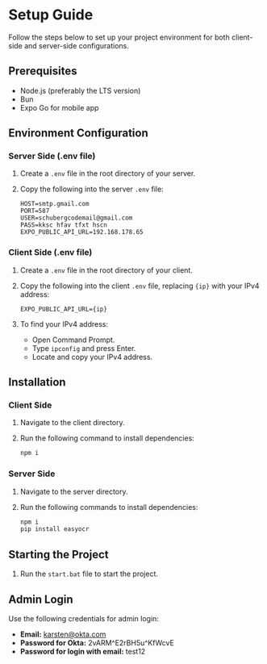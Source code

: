 
# Setup Guide

Follow the steps below to set up your project environment for both client-side and server-side configurations.

## Prerequisites

- Node.js (preferably the LTS version)
- Bun
- Expo Go for mobile app

## Environment Configuration

### Server Side (.env file)

1. Create a `.env` file in the root directory of your server.
2. Copy the following into the server `.env` file:

   ```plaintext
   HOST=smtp.gmail.com
   PORT=587
   USER=schubergcodemail@gmail.com
   PASS=kksc hfav tfxt hscn
   EXPO_PUBLIC_API_URL=192.168.178.65
   ```

### Client Side (.env file)

1. Create a `.env` file in the root directory of your client.
2. Copy the following into the client `.env` file, replacing `{ip}` with your IPv4 address:

   ```plaintext
   EXPO_PUBLIC_API_URL={ip}
   ```

3. To find your IPv4 address:
   - Open Command Prompt.
   - Type `ipconfig` and press Enter.
   - Locate and copy your IPv4 address.

## Installation

### Client Side

1. Navigate to the client directory.
2. Run the following command to install dependencies:

   ```bash
   npm i
   ```

### Server Side

1. Navigate to the server directory.
2. Run the following commands to install dependencies:

   ```bash
   npm i
   pip install easyocr
   ```

## Starting the Project

1. Run the `start.bat` file to start the project.

## Admin Login

Use the following credentials for admin login:

- **Email:** karsten@okta.com
- **Password for Okta:** 2vARM^E2rBH5u^KfWcvE
- **Password for login with email:** test12
